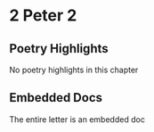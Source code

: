 # 2 Peter 2

## Poetry Highlights

No poetry highlights in this chapter

## Embedded Docs

The entire letter is an embedded doc

